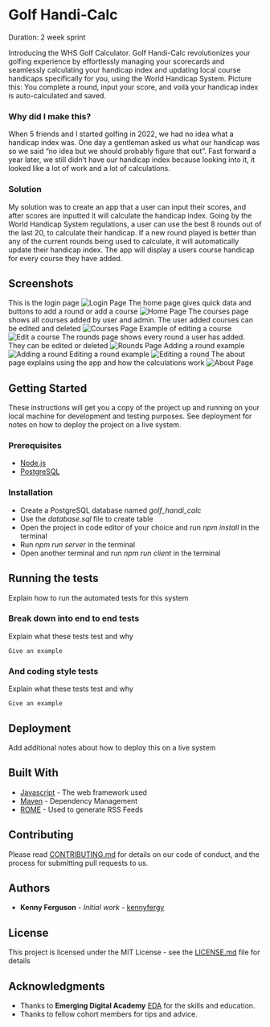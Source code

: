 # Golf Handi-Calc

Duration: 2 week sprint

Introducing the WHS Golf Calculator. Golf Handi-Calc revolutionizes your golfing experience by effortlessly managing your scorecards and seamlessly calculating your handicap index and updating local course handicaps specifically for you, using the World Handicap System. Picture this: You complete a round, input your score, and voilà your handicap index is auto-calculated and saved.

### Why did I make this?

When 5 friends and I started golfing in 2022, we had no idea what a handicap index was. One day a gentleman asked us what our handicap was so we said “no idea but we should probably figure that out”. Fast forward a year later, we still didn’t have our handicap index because looking into it, it looked like a lot of work and a lot of calculations.

### Solution

My solution was to create an app that a user can input their scores, and after scores are inputted it will calculate the handicap index. Going by the World Handicap System regulations, a user can use the best 8 rounds out of the last 20, to calculate their handicap. If a new round played is better than any of the current rounds being used to calculate, it will automatically update their handicap index. The app will display a users course handicap for every course they have added.

## Screenshots

This is the login page
![Login Page](/public/screenshots/login-page.png)
The home page gives quick data and buttons to add a round or add a course
![Home Page](/public/screenshots/home-page.png)
The courses page shows all courses added by user and admin. The user added courses can be edited and deleted
![Courses Page](/public/screenshots/courses-page.png)
Example of editing a course
![Edit a course](/public/screenshots/edit-course.png)
The rounds page shows every round a user has added. They can be edited or deleted
![Rounds Page](/public/screenshots/rounds-page.png)
Adding a round example
![Adding a round](/public/screenshots/add-round-page.png)
Editing a round example
![Editing a round](/public/screenshots/edit-round.png)
The about page explains using the app and how the calculations work
![About Page](/public/screenshots/about%20page.png)

## Getting Started

These instructions will get you a copy of the project up and running on your local machine for development and testing purposes. See deployment for notes on how to deploy the project on a live system.

### Prerequisites

- [Node.js](https://nodejs.org/en)
- [PostgreSQL](https://www.postgresql.org/)

### Installation

- Create a PostgreSQL database named _golf_handi_calc_
- Use the _database.sql_ file to create table
- Open the project in code editor of your choice and run _npm install_ in the terminal
- Run _npm run server_ in the terminal
- Open another terminal and run _npm run client_ in the terminal

## Running the tests

Explain how to run the automated tests for this system

### Break down into end to end tests

Explain what these tests test and why

```
Give an example
```

### And coding style tests

Explain what these tests test and why

```
Give an example
```

## Deployment

Add additional notes about how to deploy this on a live system

## Built With

- [Javascript](http://www.dropwizard.io/1.0.2/docs/) - The web framework used
- [Maven](https://maven.apache.org/) - Dependency Management
- [ROME](https://rometools.github.io/rome/) - Used to generate RSS Feeds

## Contributing

Please read [CONTRIBUTING.md](https://gist.github.com/PurpleBooth/b24679402957c63ec426) for details on our code of conduct, and the process for submitting pull requests to us.

## Authors

- **Kenny Ferguson** - _Initial work_ - [kennyfergy](https://github.com/Kennyfergy)

## License

This project is licensed under the MIT License - see the [LICENSE.md](LICENSE.md) file for details

## Acknowledgments

- Thanks to **Emerging Digital Academy** [EDA](https://emergingacademy.org/) for the skills and education.
- Thanks to fellow cohort members for tips and advice.
